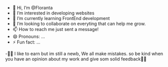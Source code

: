 - 👋 Hi, I’m @Floranta
- 👀 I’m interested in developing websites
- 🌱 I’m currently learning FrontEnd development
- 💞️ I’m looking to collaborate on everyting that can help me grow.
- 📫 How to reach me just sent a message!
- 😄 Pronouns: ...
- ⚡ Fun fact: ...

-🫶🏻 I like to earn but im still a newb, We all make mistakes.
    so be kind when you have an opinion about my work and give som solid feedback🫶🏻

<!---
Floranta/Floranta is a ✨ special ✨ repository because its `README.md` (this file) appears on your GitHub profile.
You can click the Preview link to take a look at your changes.
--->
